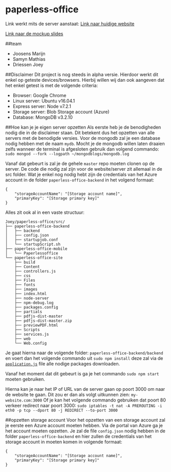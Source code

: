# paperless-office
Link werkt mits de server aanstaat:
[Link naar huidige website](http://paperless-office.westeurope.cloudapp.azure.com)


[Link naar de mockup slides](http://http://bit.ly/2ixhRfJ)

##team
 - Joosens Marijn
 - Samyn Mathias
 - Driessen Joey



##Disclaimer
Dit project is nog steeds in alpha versie. Hierdoor werkt dit enkel op geteste devices/browsers.
Hierbij willen wij dan ook aangeven dat het enkel getest is met de volgende criteria:
 - Browser: Google Chrome
 - Linux server: Ubuntu v16.04.1
 - Express server: Node v7.2.1
 - Storage server: Blob Storage account (Azure)
 - Database: MongoDB v3.2.10

##Hoe kan je je eigen server opzetten
Als eerste heb je de benodigheden nodig die in de disclaimer staan. Dit betekent dus het opzetten van alle servers met de benodigde versies.
Voor de mongodb zal je een database nodig hebben met de naam `mydb`.
Mocht je de mongodb willen laten draaien zelfs wanneer de terminal is afgesloten gebruik dan volgend commando:
`sudo mongod --fork --logpath ~/mongodblogs/mongodb.log`


Vanaf dat gebeurt is zal je de gehele `master` repo moeten clonen op de server.
De code die nodig zal zijn voor de website/server zit allemaal in de src folder.
Wat je enkel nog nodig hebt zijn de credentials van het Azure account in de folder `paperless-office-backend` in het volgend formaat:

```
{
	"storageAccountName": "[Storage account name]",
	"primaryKey": "[Storage primary key]"
}

```
Alles zit ook al in een vaste structuur:
```
Joey/paperless-office/src/
├── paperless-office-backend
│   ├── backend
│   ├── config.json
│   ├── startupjob.conf
│   └── startupScript.sh
├── paperless-office-mobile
│   └── Paperlessoffice
└── paperless-office-site
    ├── build
    ├── Content
    ├── controllers.js
    ├── css
    ├── Files
    ├── fonts
    ├── images
    ├── index.html
    ├── node-server
    ├── npm-debug.log
    ├── packages.config
    ├── partials
    ├── pdfjs-dist-master
    ├── pdfjs-dist-master.zip
    ├── previewPDF.html
    ├── Scripts
    ├── services.js
    ├── web
    └── Web.config

```

Je gaat hierna naar de volgende folder:
`paperless-office-backend/backend` en voert dan het volgende commando uit `sudo npm install` deze zal via de [`application.js`](https://github.com/xigolle/paperless-office/blob/master/src/paperless-office-backend/backend/package.json) file alle nodige packages downloaden.

Vanaf het moment dat dit gebeurt is ga je het commando `sudo npm start` moeten gebruiken.

Hierna kan je naar het IP of URL van de server gaan op poort 3000 om naar de website te gaan.
Dit zou er dan als volgt uitkunnen zien: `my-website.com:3000`
Of je kan het volgende commando gebruiken dat poort 80 verkeer redirect naar poort 3000:
`sudo iptables -t nat -A PREROUTING -i eth0 -p tcp --dport 80 -j REDIRECT --to-port 3000`

##opzetten storage account
Voor het opzetten van een storage account zal je eerste een Azure account moeten hebben.
Via de portal van Azure ga je het account moeten opzetten.
Je zal de file `config.json` nodig hebben in de folder `paperless-office-backend` en hier zullen de credentials van het storage account in moeten komen in volgende formaat:

```
{
	"storageAccountName": "[Storage account name]",
	"primaryKey": "[Storage primary key]"
}

```

